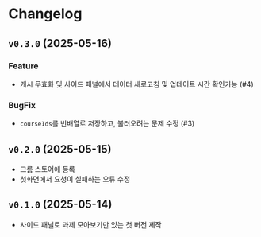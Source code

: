 # Changelog

## `v0.3.0` (2025-05-16)
### Feature
- 캐시 무효화 및 사이드 패널에서 데이터 새로고침 및 업데이트 시간 확인가능 (#4)

### BugFix
- `courseIds`를 빈배열로 저장하고, 불러오려는 문제 수정 (#3)

## `v0.2.0` (2025-05-15)
- 크롬 스토어에 등록
- 첫화면에서 요청이 실패하는 오류 수정

## `v0.1.0` (2025-05-14)
- 사이드 패널로 과제 모아보기만 있는 첫 버전 제작
